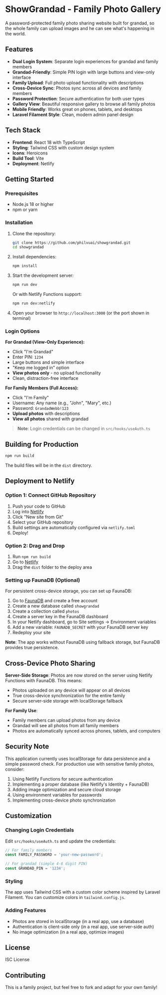 # ShowGrandad - Family Photo Gallery

A password-protected family photo sharing website built for grandad, so the whole family can upload images and he can see what's happening in the world.

## Features

- **Dual Login System**: Separate login experiences for grandad and family members
- **Grandad-Friendly**: Simple PIN login with large buttons and view-only interface
- **Family Upload**: Full photo upload functionality with descriptions
- **Cross-Device Sync**: Photos sync across all devices and family members
- **Password Protection**: Secure authentication for both user types
- **Gallery View**: Beautiful responsive gallery to browse all family photos
- **Mobile Friendly**: Works great on phones, tablets, and desktops
- **Laravel Filament Style**: Clean, modern admin panel design

## Tech Stack

- **Frontend**: React 18 with TypeScript
- **Styling**: Tailwind CSS with custom design system
- **Icons**: Heroicons
- **Build Tool**: Vite
- **Deployment**: Netlify

## Getting Started

### Prerequisites

- Node.js 18 or higher
- npm or yarn

### Installation

1. Clone the repository:
   ```bash
   git clone https://github.com/philvuai/showgrandad.git
   cd showgrandad
   ```

2. Install dependencies:
   ```bash
   npm install
   ```

3. Start the development server:
   ```bash
   npm run dev
   ```
   
   Or with Netlify Functions support:
   ```bash
   npm run dev:netlify
   ```

4. Open your browser to `http://localhost:3000` (or the port shown in terminal)

### Login Options

**For Grandad (View-Only Experience):**
- Click "I'm Grandad" 
- Enter PIN: `1234`
- Large buttons and simple interface
- "Keep me logged in" option
- **View photos only** - no upload functionality
- Clean, distraction-free interface

**For Family Members (Full Access):**
- Click "I'm Family"
- Username: Any name (e.g., "John", "Mary", etc.)
- Password: `GrandadWebb!123`
- **Upload photos** with descriptions
- **View all photos** shared with grandad

> **Note**: Login credentials can be changed in `src/hooks/useAuth.ts`

## Building for Production

```bash
npm run build
```

The build files will be in the `dist` directory.

## Deployment to Netlify

### Option 1: Connect GitHub Repository

1. Push your code to GitHub
2. Log into [Netlify](https://netlify.com)
3. Click "New site from Git"
4. Select your GitHub repository
5. Build settings are automatically configured via `netlify.toml`
6. Deploy!

### Option 2: Drag and Drop

1. Run `npm run build`
2. Go to [Netlify](https://netlify.com)
3. Drag the `dist` folder to the deploy area

### Setting up FaunaDB (Optional)

For persistent cross-device storage, you can set up FaunaDB:

1. Go to [FaunaDB](https://fauna.com) and create a free account
2. Create a new database called `showgrandad`
3. Create a collection called `photos`
4. Create a server key in the FaunaDB dashboard
5. In your Netlify dashboard, go to Site settings → Environment variables
6. Add a new variable: `FAUNADB_SECRET` with your FaunaDB server key
7. Redeploy your site

**Note**: The app works without FaunaDB using fallback storage, but FaunaDB provides true persistence.

## Cross-Device Photo Sharing

**Server-Side Storage**: Photos are now stored on the server using Netlify Functions with FaunaDB. This means:
- Photos uploaded on any device will appear on all devices
- True cross-device synchronization for the entire family
- Secure server-side storage with localStorage fallback

**For Family Use**: 
- Family members can upload photos from any device
- Grandad will see all photos from all family members
- Photos are automatically synced across phones, tablets, and computers

## Security Note

This application currently uses localStorage for data persistence and a simple password check. For production use with sensitive family photos, consider:

1. Using Netlify Functions for secure authentication
2. Implementing a proper database (like Netlify's Identity + FaunaDB)
3. Adding image optimization and secure cloud storage
4. Using environment variables for passwords
5. Implementing cross-device photo synchronization

## Customization

### Changing Login Credentials

Edit `src/hooks/useAuth.ts` and update the credentials:

```typescript
// For family members
const FAMILY_PASSWORD = 'your-new-password';

// For grandad (simple 4-6 digit PIN)
const GRANDAD_PIN = '1234';
```

### Styling

The app uses Tailwind CSS with a custom color scheme inspired by Laravel Filament. You can customize colors in `tailwind.config.js`.

### Adding Features

- Photos are stored in localStorage (in a real app, use a database)
- Authentication is client-side only (in a real app, use server-side auth)
- No image optimization (in a real app, optimize images)

## License

ISC License

## Contributing

This is a family project, but feel free to fork and adapt for your own family!
